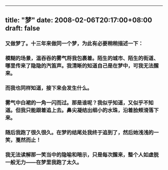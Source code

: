 
---
title: "梦"
date: 2008-02-06T20:17:00+08:00
draft: false
---

### 又做梦了。十三年来做同一个梦，为此有必要稍稍描述一下：

### 模糊的场景，温吞吞的雾气将我包裹着。陌生的城市、陌生的街道、哪里传来了隐隐的汽笛声。我清晰的知道自己是在梦中，可我无法醒来。

### 而我也同样知道，接下来会发生什么。

### 雾气中白裙的一角一闪而过。那是谁呢？我似乎知道，又似乎不知道。但我只能跟着追上去。鼻尖凝结出细小的水珠，沿着脸颊滑落下来。

### 随后我跑了很久很久。在梦的结尾处我终于追到了，然后她浅浅的一笑，戛然而止！

### 我无法读解那一笑当中的隐喻和暗示，只是每次醒来，整个人如虚脱一般无力——在梦里我跑了太久。

